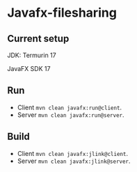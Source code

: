 # Javafx-filesharing
## Current setup
JDK: Termurin 17

JavaFX SDK 17

## Run
  - Client `mvn clean javafx:run@client`.
  - Server `mvn clean javafx:run@server`.

## Build
  - Client `mvn clean javafx:jlink@client`.
  - Server `mvn clean javafx:jlink@server`.
